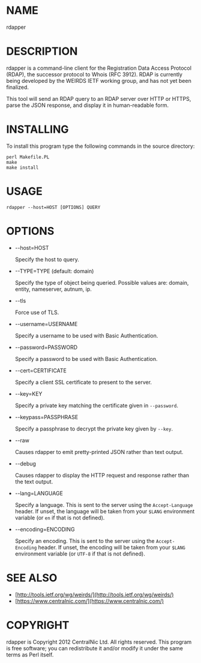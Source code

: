 # NAME

rdapper

# DESCRIPTION

rdapper is a command-line client for the Registration Data Access Protocol
(RDAP), the successor protocol to Whois (RFC 3912). RDAP is currently being
developed by the WEIRDS IETF working group, and has not yet been finalized.

This tool will send an RDAP query to an RDAP server over HTTP or HTTPS, parse
the JSON response, and display it in human-readable form.

# INSTALLING

To install this program type the following commands in the source directory:

    perl Makefile.PL
    make
    make install

# USAGE

    rdapper --host=HOST [OPTIONS] QUERY

# OPTIONS

- \--host=HOST

    Specify the host to query.

- \--TYPE=TYPE (default: domain)

    Specify the type of object being queried. Possible values are: domain, entity,
    nameserver, autnum, ip.

- \--tls

    Force use of TLS.

- \--username=USERNAME

    Specify a username to be used with Basic Authentication.

- \--password=PASSWORD

    Specify a password to be used with Basic Authentication.

- \--cert=CERTIFICATE

    Specify a client SSL certificate to present to the server.

- \--key=KEY

    Specify a private key matching the certificate given in `--password`.

- \--keypass=PASSPHRASE

    Specify a passphrase to decrypt the private key given by `--key`.

- \--raw

    Causes rdapper to emit pretty-printed JSON rather than text output.

- \--debug

    Causes rdapper to display the HTTP request and response rather than the text
    output.

- \--lang=LANGUAGE

    Specify a language. This is sent to the server using the `Accept-Language`
    header. If unset, the language will be taken from your `$LANG` environment
    variable (or `en` if that is not defined).

- \--encoding=ENCODING

    Specify an encoding. This is sent to the server using the `Accept-Encoding`
    header. If unset, the encoding will be taken from your `$LANG` environment
    variable (or `UTF-8` if that is not defined).

# SEE ALSO

- [http://tools.ietf.org/wg/weirds/](http://tools.ietf.org/wg/weirds/)
- [https://www.centralnic.com/](https://www.centralnic.com/)

# COPYRIGHT

rdapper is Copyright 2012 CentralNic Ltd. All rights reserved. This program is
free software; you can redistribute it and/or modify it under the same terms as
Perl itself.
